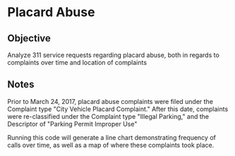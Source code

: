 # Placard Abuse

## Objective

Analyze 311 service requests regarding placard abuse, both in regards to complaints over time and location of complaints

## Notes

Prior to March 24, 2017, placard abuse complaints were filed under the Complaint type "City Vehicle Placard Complaint." After this date, complaints were re-classified under the Complaint type "Illegal Parking," and the Descriptor of "Parking Permit Improper Use"

Running this code will generate a line chart demonstrating frequency of calls over time, as well as a map of where these complaints took place.
